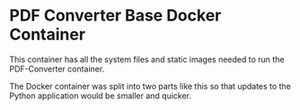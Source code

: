 # PDF Converter Base Docker Container

This container has all the system files and static images needed to run the PDF-Converter container.

The Docker container was split into two parts like this so that updates to the Python application would be smaller and quicker.

